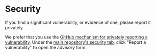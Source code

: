 # Security

If you find a significant vulnerability, or evidence of one,
please report it privately.

We prefer that you use the [GitHub mechanism for privately reporting a vulnerability][security docs url]. Under the
[main repository's security tab][security url], click "Report a vulnerability" to open the advisory form.

[security docs url]: https://docs.github.com/en/code-security/security-advisories/guidance-on-reporting-and-writing/privately-reporting-a-security-vulnerability#privately-reporting-a-security-vulnerability
[security url]: https://github.com/nafigator/zapper/security